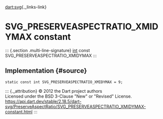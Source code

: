 [dart:svg](../../dart-svg/dart-svg-library){._links-link}

SVG\_PRESERVEASPECTRATIO\_XMIDYMAX constant
===========================================

::: {.section .multi-line-signature}
[int](../../dart-core/int-class) const
SVG\_PRESERVEASPECTRATIO\_XMIDYMAX
:::

Implementation {#source}
--------------

``` {.language-dart data-language="dart"}
static const int SVG_PRESERVEASPECTRATIO_XMIDYMAX = 9;
```

::: {._attribution}
© 2012 the Dart project authors\
Licensed under the BSD 3-Clause \"New\" or \"Revised\" License.\
<https://api.dart.dev/stable/2.18.5/dart-svg/PreserveAspectRatio/SVG_PRESERVEASPECTRATIO_XMIDYMAX-constant.html>
:::
